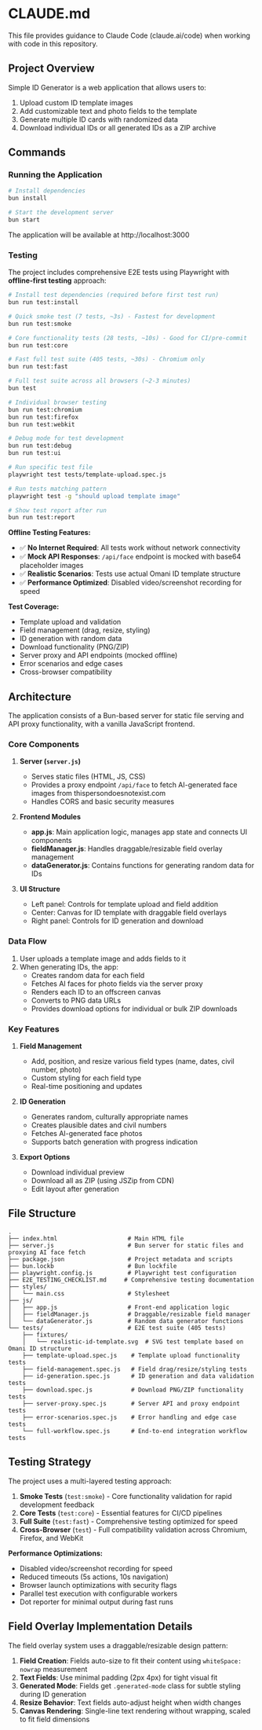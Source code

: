 # CLAUDE.md

This file provides guidance to Claude Code (claude.ai/code) when working with code in this repository.

## Project Overview

Simple ID Generator is a web application that allows users to:
1. Upload custom ID template images
2. Add customizable text and photo fields to the template
3. Generate multiple ID cards with randomized data
4. Download individual IDs or all generated IDs as a ZIP archive

## Commands

### Running the Application
```bash
# Install dependencies
bun install

# Start the development server
bun start
```

The application will be available at http://localhost:3000

### Testing

The project includes comprehensive E2E tests using Playwright with **offline-first testing** approach:

```bash
# Install test dependencies (required before first test run)
bun run test:install

# Quick smoke test (7 tests, ~3s) - Fastest for development
bun run test:smoke

# Core functionality tests (28 tests, ~10s) - Good for CI/pre-commit
bun run test:core

# Fast full test suite (405 tests, ~30s) - Chromium only
bun run test:fast

# Full test suite across all browsers (~2-3 minutes)
bun test

# Individual browser testing
bun run test:chromium
bun run test:firefox
bun run test:webkit

# Debug mode for test development
bun run test:debug
bun run test:ui

# Run specific test file
playwright test tests/template-upload.spec.js

# Run tests matching pattern
playwright test -g "should upload template image"

# Show test report after run
bun run test:report
```

**Offline Testing Features:**
- ✅ **No Internet Required**: All tests work without network connectivity
- ✅ **Mock API Responses**: `/api/face` endpoint is mocked with base64 placeholder images
- ✅ **Realistic Scenarios**: Tests use actual Omani ID template structure
- ✅ **Performance Optimized**: Disabled video/screenshot recording for speed

**Test Coverage:**
- Template upload and validation
- Field management (drag, resize, styling)
- ID generation with random data
- Download functionality (PNG/ZIP)
- Server proxy and API endpoints (mocked offline)
- Error scenarios and edge cases
- Cross-browser compatibility

## Architecture

The application consists of a Bun-based server for static file serving and API proxy functionality, with a vanilla JavaScript frontend.

### Core Components

1. **Server (`server.js`)**
   - Serves static files (HTML, JS, CSS)
   - Provides a proxy endpoint `/api/face` to fetch AI-generated face images from thispersondoesnotexist.com
   - Handles CORS and basic security measures

2. **Frontend Modules**
   - **app.js**: Main application logic, manages app state and connects UI components
   - **fieldManager.js**: Handles draggable/resizable field overlay management
   - **dataGenerator.js**: Contains functions for generating random data for IDs

3. **UI Structure**
   - Left panel: Controls for template upload and field addition
   - Center: Canvas for ID template with draggable field overlays
   - Right panel: Controls for ID generation and download

### Data Flow

1. User uploads a template image and adds fields to it
2. When generating IDs, the app:
   - Creates random data for each field
   - Fetches AI faces for photo fields via the server proxy
   - Renders each ID to an offscreen canvas
   - Converts to PNG data URLs
   - Provides download options for individual or bulk ZIP downloads

### Key Features

1. **Field Management**
   - Add, position, and resize various field types (name, dates, civil number, photo)
   - Custom styling for each field type
   - Real-time positioning and updates

2. **ID Generation**
   - Generates random, culturally appropriate names
   - Creates plausible dates and civil numbers
   - Fetches AI-generated face photos
   - Supports batch generation with progress indication

3. **Export Options**
   - Download individual preview
   - Download all as ZIP (using JSZip from CDN)
   - Edit layout after generation

## File Structure

```
.
├── index.html                    # Main HTML file
├── server.js                     # Bun server for static files and proxying AI face fetch
├── package.json                  # Project metadata and scripts
├── bun.lockb                     # Bun lockfile
├── playwright.config.js          # Playwright test configuration
├── E2E_TESTING_CHECKLIST.md     # Comprehensive testing documentation
├── styles/
│   └── main.css                  # Stylesheet
├── js/
│   ├── app.js                    # Front-end application logic
│   ├── fieldManager.js           # Draggable/resizable field manager
│   └── dataGenerator.js          # Random data generator functions
└── tests/                        # E2E test suite (405 tests)
    ├── fixtures/
    │   └── realistic-id-template.svg  # SVG test template based on Omani ID structure
    ├── template-upload.spec.js    # Template upload functionality tests
    ├── field-management.spec.js   # Field drag/resize/styling tests
    ├── id-generation.spec.js      # ID generation and data validation tests
    ├── download.spec.js           # Download PNG/ZIP functionality tests
    ├── server-proxy.spec.js       # Server API and proxy endpoint tests
    ├── error-scenarios.spec.js    # Error handling and edge case tests
    └── full-workflow.spec.js      # End-to-end integration workflow tests
```

## Testing Strategy

The project uses a multi-layered testing approach:

1. **Smoke Tests** (`test:smoke`) - Core functionality validation for rapid development feedback
2. **Core Tests** (`test:core`) - Essential features for CI/CD pipelines
3. **Full Suite** (`test:fast`) - Comprehensive testing optimized for speed
4. **Cross-Browser** (`test`) - Full compatibility validation across Chromium, Firefox, and WebKit

**Performance Optimizations:**
- Disabled video/screenshot recording for speed
- Reduced timeouts (5s actions, 10s navigation)
- Browser launch optimizations with security flags
- Parallel test execution with configurable workers
- Dot reporter for minimal output during fast runs

## Field Overlay Implementation Details

The field overlay system uses a draggable/resizable design pattern:

1. **Field Creation**: Fields auto-size to fit their content using `whiteSpace: nowrap` measurement
2. **Text Fields**: Use minimal padding (2px 4px) for tight visual fit
3. **Generated Mode**: Fields get `.generated-mode` class for subtle styling during ID generation
4. **Resize Behavior**: Text fields auto-adjust height when width changes
5. **Canvas Rendering**: Single-line text rendering without wrapping, scaled to fit field dimensions